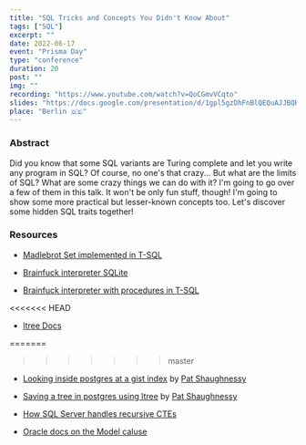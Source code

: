 ```yaml
---
title: "SQL Tricks and Concepts You Didn't Know About"
tags: ["SQL"]
excerpt: ""
date: 2022-06-17
event: "Prisma Day"
type: "conference"
duration: 20
post: ""
img: ""
recording: "https://www.youtube.com/watch?v=QoCGmvVCqto"
slides: "https://docs.google.com/presentation/d/1gpl5gzDhFnBlQEQuAJJBQRAgm_aZZgBa5fI3SqFMplc/edit?usp=sharing"
place: "Berlin 🇩🇪"
---
```


### Abstract

Did you know that some SQL variants are Turing complete and let you write any program in SQL? Of course, no one's that crazy... But what are the limits of SQL? What are some crazy things we can do with it? I'm going to go over a few of them in this talk. It won't be only fun stuff, though! I'm going to show some more practical but lesser-known concepts too. Let's discover some hidden SQL traits together!

### Resources


* [Madlebrot Set implemented in T-SQL](https://thedailywtf.com/articles/stupid-coding-tricks-the-tsql-madlebrot)

* [Brainfuck interpreter SQLite](https://www.reddit.com/r/SQL/comments/81barp/i_implemented_a_brainfck_interpreter_in_pure_sql/)

* [Brainfuck interpreter with procedures in T-SQL](https://github.com/PopovMP/BrainFuck-SQL/blob/master/BrainFuck.sql)

<<<<<<< HEAD
* [ltree Docs](https://www.postgresql.org/docs/current/ltree.html)

=======
>>>>>>> master
* [Looking inside postgres at a gist index](https://patshaughnessy.net/2017/12/15/looking-inside-postgres-at-a-gist-index) by [Pat Shaughnessy](https://twitter.com/pat_shaughnessy)

* [Saving a tree in postgres using ltree](https://patshaughnessy.net/2017/12/13/saving-a-tree-in-postgres-using-ltree) by [Pat Shaughnessy](https://twitter.com/pat_shaughnessy)

* [How SQL Server handles recursive CTEs](https://www.sqlshack.com/ready-set-go-sql-server-handle-recursive-ctes/)

* [Oracle docs on the Model caluse](https://docs.oracle.com/cd/B19306_01/server.102/b14223/sqlmodel.htm)

<!-- 
### Notes

(Random notes that I made while doing research for this talk)

#### CTE

- The only way to declare variables in SQL.
- Help simplify a query
- Work as virtual tables (with records and columns), created during the execution of a query, used by the query, and eliminated after query execution
- Can act as a bridge to transform the data in source tables to the format expected by the query
- CTE is like a **named query**, whose result is stored in a virtual table (a CTE) to be referenced later in the main query
- You can think of CTE as an improved version of derived tables that more closely resemble a non-persistent type of view
- Help improve readability
    - Example: https://learnsql.com/blog/improving-query-readability-common-table-expressions/
- Let's you do multi level aggregates
    - Example: https://learnsql.com/blog/when-to-use-cte/
- CTE vs subquery: https://learnsql.com/blog/sql-subquery-cte-difference/
- Cool article on usage of CTE for a MySQL fuckup: https://blog.jooq.org/mysql-bad-idea-666/
- **Q: Is CTE a view?**
    - The key thing to remember about SQL views is that, in contrast to a CTE, **a view is a physical object in a database and is stored on a disk**. However, views store the query only, not the data returned by the query. The data is computed each time you reference the view in your query.

#### Recursive CTE 

- Use cases:
    - Organization structure
    - Tasks with subtasks
    - Links between web projects
    - Multi-level comments
    - Menu structure
- Example: water intake or habits streak
- Useful for:
    - Building hierarchies
    - Traversing the database
    - Generating arbitrary rowsets (e.g. natural numbers)
- **Recursive query** = joining a rowset with itself arbitrary number of times
- **Anchor set** = base rowset of a recursion
- **Recursive part** = operation done over the previous rowset
- At the first glance, RCTE seems like an infinite loop — to compute R we need to compute R.
    - However R doesn't actually reference itself, it references the previous result, it stops when the previous result is empty
    - Base query doesn't involve R — only the recursive part does
- Base query -> R0 -> r query (R0) -> R1 -> r query (R1) -> .... -> Rn (empty) -> r query (Rn) => UNION ALL R0...Rn
- What about the `recursive` keyword?
- __I think__ it's not needed in MS Server, but required everywhere else? At least in postgres and mysql.
- CTE: `WITH R AS (query) <query involving R>`
- RCTE: `WITH R AS (<query involving R>) <query involving R>`
- You can set MAXRECURSION

#### Window functions
- Def: aggregations / rankings (like RANK etc, assigning a rank to a row) on a subset of rows relative to the current row being transformed by select.
- You can look ahead or behind and do aggregation or rankings 
- It's like a **moving window**
```sql
myFunction (...) OVER (
  PARTITION BY <column> -- partition the data based e.g. on age
  ORDER BY <column> -- order PARTITION (it orders just the partition)
  ROWS BETWEEN ... AND ...-- how many ahead and behind, optional and not used 
)
```
- Partition works kinda like a __group by__ — the sliding window will only include the partition
- Cool example: https://blog.jooq.org/cume_dist-a-lesser-known-sql-gem/

#### ORACLE MODELS

- So if you take a look at Excel, it's an amazing example of a reactive programming — you have a cell, you have dependencies (cells that listen to it) and all dependencies are updated automatically
- Now let's say we want some reactive SQL too
- With [[ORACLE MODELS]] we can have spreadsheets in the database
- Prisma doesn't support Oracle
- Read https://docs.oracle.com/cd/B19306_01/server.102/b14223/sqlmodel.htm
```sql
SELECT ... FROM
MODEL (
  DIMENSIONS BY ... -- speadsheet dimensions
  MEASURES ... -- cell type
  RULES ... -- formulas
)
```

#### LTree

- Postgres has a ltree extension which is a part of a standard package — can be loaded in most servers (meaning should be provided by most services)
- Ltree implements a data type ltree for representing labels of data stored in a hierarchical tree-like structure.
- Good explanation: [https://patshaughnessy.net/2017/12/13/saving-a-tree-in-postgres-using-ltree](https://patshaughnessy.net/2017/12/13/saving-a-tree-in-postgres-using-ltree) -->
